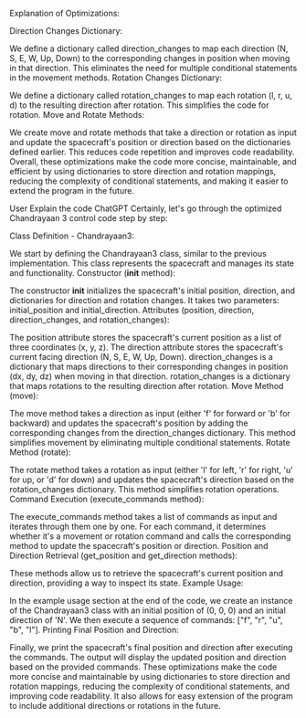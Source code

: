 Explanation of Optimizations:

Direction Changes Dictionary:

We define a dictionary called direction_changes to map each direction (N, S, E, W, Up, Down) to the corresponding changes in position when moving in that direction. This eliminates the need for multiple conditional statements in the movement methods.
Rotation Changes Dictionary:

We define a dictionary called rotation_changes to map each rotation (l, r, u, d) to the resulting direction after rotation. This simplifies the code for rotation.
Move and Rotate Methods:

We create move and rotate methods that take a direction or rotation as input and update the spacecraft's position or direction based on the dictionaries defined earlier. This reduces code repetition and improves code readability.
Overall, these optimizations make the code more concise, maintainable, and efficient by using dictionaries to store direction and rotation mappings, reducing the complexity of conditional statements, and making it easier to extend the program in the future.




User
Explain the code
ChatGPT
Certainly, let's go through the optimized Chandrayaan 3 control code step by step:

Class Definition - Chandrayaan3:

We start by defining the Chandrayaan3 class, similar to the previous implementation. This class represents the spacecraft and manages its state and functionality.
Constructor (__init__ method):

The constructor __init__ initializes the spacecraft's initial position, direction, and dictionaries for direction and rotation changes. It takes two parameters: initial_position and initial_direction.
Attributes (position, direction, direction_changes, and rotation_changes):

The position attribute stores the spacecraft's current position as a list of three coordinates (x, y, z).
The direction attribute stores the spacecraft's current facing direction (N, S, E, W, Up, Down).
direction_changes is a dictionary that maps directions to their corresponding changes in position (dx, dy, dz) when moving in that direction.
rotation_changes is a dictionary that maps rotations to the resulting direction after rotation.
Move Method (move):

The move method takes a direction as input (either 'f' for forward or 'b' for backward) and updates the spacecraft's position by adding the corresponding changes from the direction_changes dictionary. This method simplifies movement by eliminating multiple conditional statements.
Rotate Method (rotate):

The rotate method takes a rotation as input (either 'l' for left, 'r' for right, 'u' for up, or 'd' for down) and updates the spacecraft's direction based on the rotation_changes dictionary. This method simplifies rotation operations.
Command Execution (execute_commands method):

The execute_commands method takes a list of commands as input and iterates through them one by one. For each command, it determines whether it's a movement or rotation command and calls the corresponding method to update the spacecraft's position or direction.
Position and Direction Retrieval (get_position and get_direction methods):

These methods allow us to retrieve the spacecraft's current position and direction, providing a way to inspect its state.
Example Usage:

In the example usage section at the end of the code, we create an instance of the Chandrayaan3 class with an initial position of (0, 0, 0) and an initial direction of 'N'. We then execute a sequence of commands: ["f", "r", "u", "b", "l"].
Printing Final Position and Direction:

Finally, we print the spacecraft's final position and direction after executing the commands. The output will display the updated position and direction based on the provided commands.
These optimizations make the code more concise and maintainable by using dictionaries to store direction and rotation mappings, reducing the complexity of conditional statements, and improving code readability. It also allows for easy extension of the program to include additional directions or rotations in the future.

